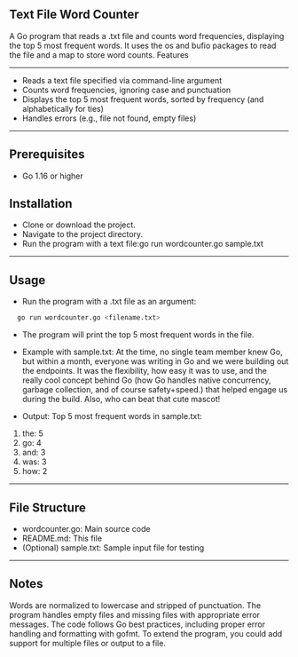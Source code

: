 ## Text File Word Counter
A Go program that reads a .txt file and counts word frequencies, displaying the top 5 most frequent words. It uses the os and bufio packages to read the file and a map to store word counts.
Features

---

- Reads a text file specified via command-line argument
- Counts word frequencies, ignoring case and punctuation
- Displays the top 5 most frequent words, sorted by frequency (and alphabetically for ties)
- Handles errors (e.g., file not found, empty files)

---

## Prerequisites

- Go 1.16 or higher

## Installation

- Clone or download the project.
- Navigate to the project directory.
- Run the program with a text file:go run wordcounter.go sample.txt

---

## Usage
- Run the program with a .txt file as an argument:
```bash
  go run wordcounter.go <filename.txt>
```

- The program will print the top 5 most frequent words in the file.
- Example with sample.txt:
At the time, no single team member knew Go, but within a month, everyone was writing in Go and we were building out the endpoints. It was the flexibility, how easy it was to use, and the really cool concept behind Go (how Go handles native concurrency, garbage collection, and of course safety+speed.) that helped engage us during the build. Also, who can beat that cute mascot!

- Output:
Top 5 most frequent words in sample.txt:
1. the: 5
2. go: 4
3. and: 3
4. was: 3
5. how: 2

---

## File Structure

- wordcounter.go: Main source code
- README.md: This file
- (Optional) sample.txt: Sample input file for testing

---

## Notes

Words are normalized to lowercase and stripped of punctuation.
The program handles empty files and missing files with appropriate error messages.
The code follows Go best practices, including proper error handling and formatting with gofmt.
To extend the program, you could add support for multiple files or output to a file.

